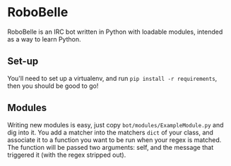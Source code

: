 # RoboBelle
RoboBelle is an IRC bot written in Python with loadable modules, intended as a way to learn Python.

## Set-up
You'll need to set up a virtualenv, and run `pip install -r requirements`, then you should be good to go!

## Modules
Writing new modules is easy, just copy `bot/modules/ExampleModule.py` and dig into it. You add a matcher into the matchers `dict` of your class, and associate it to a function you want to be run when your regex is matched. The function will be passed two arguments: self, and the message that triggered it (with the regex stripped out).
